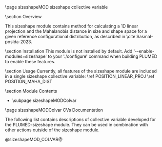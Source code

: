 \page sizeshapeMOD sizeshape collective variable

<!-- 
description: Linear projection in size and shape space
authors: Subarna Sasmal, Glen M Hocky
reference: \cite Sasmal-poslda-2023
-->

\section Overview

This sizeshape module contains method for calculating a 1D linear projection and the Mahalanobis distance in size and shape space for a given reference configurational distribution, as described in \cite Sasmal-poslda-2023.

\section Installation 
This module is not installed by default. Add '\-\-enable-modules=sizeshape' to your './configure' command when building PLUMED to enable these features.

\section Usage
Currently, all features of the sizeshape module are included in a single sizeshape collective variable: \ref POSITION_LINEAR_PROJ \ref POSITION_MAHA_DIST

\section Module Contents
- \subpage sizeshapeMODColvar

\page sizeshapeMODColvar CVs Documentation

The following list contains descriptions of collective variable developed for the PLUMED-sizeshape module. They can be used in combination with other actions outside of the sizeshape module.

@sizeshapeMOD_COLVAR@
